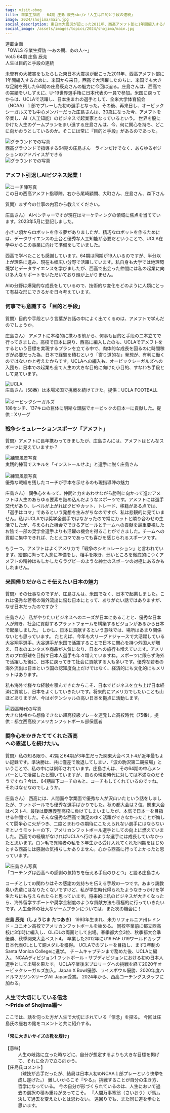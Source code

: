 ```yaml
---
tags: visit-obog
title: 卒業生探訪 - 64期 庄島 辰尭<br/>「人生は目的と手段の連続」
image: 2024/shojima/main.jpg
social_description: 東日本大震災が起こった2011年、西高アメフト部に1年間編入するために、米国から来日。西高で大活躍したのちに、米国でも大きな足跡を残した64期の庄島辰尭さんの魅力に迫る。世界を股にかけた人生のゲームプランをまい進する庄島さんは、今、何に関心を持ち、どこに向かおうとしているのか。そこには常に『目的と手段』があるのであった。
social_image: /assets/images/topics/2024/shojima/main.jpg
---
```

<div class="topic-heading">
<div class="topic-lead">
連載企画<br/>
「OWLS 卒業生探訪 ～あの期、あの人～」<br/>
Vol.5 64期 庄島 辰尭
</div>
<div class="topic-title">
人生は目的と手段の連続
</div>
</div>

未曽有の大被害をもたらした東日本大震災が起こった2011年、西高アメフト部に1年間編入するために、米国から来日。西高で大活躍したのちに、米国でも大きな足跡を残した64期の庄島辰尭さんの魅力に今回は迫る。庄島さんは、西高での実績をいしずえに、U-19世界選手権に日本代表の一員で参加。米国に戻ってからは、UCLAで活躍し、日本生まれの選手として、全米大学体育協会（NCAA）１部でプレーした初の選手となった。その後、再来日し、オービックシーガルズでも中心メンバーだった庄島さんは、30歳になった今、アメフトを卒業し、AI（人工知能）のビジネスで起業家となっているという。
世界を股にかけた人生のゲームプランをまい進する庄島さんは、今、何に関心を持ち、どこに向かおうとしているのか。そこには常に『目的と手段』があるのであった。


<div class="image-box left">
<img src="/assets/images/topics/2024/shojima/ground1.jpg" alt="グラウンドでの写真"><br/>
西高グラウンドで指導する64期の庄島さん　ラインだけでなく、あらゆるポジションのアドバイスができる<br/>
</div>
<div class="image-box right">
<img src="/assets/images/topics/2024/shojima/ground2.jpg" alt="グラウンドでの写真"><br/>
</div>


### アメフト引退しAIビジネス起業！

<div class="image-box right">
<img src="/assets/images/topics/2024/shojima/coaches.jpg" alt="コーチ陣写真"><br/>
この日の西高アメフト指導陣。右から尾崎顧問、大町さん、庄島さん、森下さん
</div>

質問）まず今の仕事の内容から教えてください。

庄島さん）
AIベンチャーですが現在はマーケティングの領域に焦点を当てています。2023年5月に登記しました。

小さい頃からロボットを作る夢がありましたが、精巧なロボットを作るためには、データサイエンスの土台と優秀な人工知能が必要だということで、UCLA在学中からこの事業に向けて準備をしていました。

西高で学べたことも感謝しています。64期は同期が19人いるのですが、半分以上が理系に進み、現在も幅広い分野で活躍しています。私自身も大学では地理環境学とデータサイエンスを学びましたが、西高で出会った仲間には私の起業に向け多大なサポートをいただいており頭が上がりません。

AIの分野は爆発的な成長をしているので、技術的な変化をどのように人類にとって有益な形にできるかを日々考えています。


### 何事でも意識する「目的と手段」

質問）目的や手段という言葉がお話の中によく出てくるのは、アメフトで学んだのでしょうか。

庄島さん）
アメフトに本格的に携わる前から、何事も目的と手段の二本立てで行ってきました。高校で日本に戻り、西高に編入したのも、UCLAでアメフトをするという目標を実現するプランを立てる中で、肉体的な成長を図るのに時間稼ぎが必要だった為、日本で経験を積むという「寄り道的な」発想が、有利に働くのではないかと考えたからです。UCLAへの編入も、オービックシーガルズへの入団も、日本での起業も全て人生の大きな目的に向けた小目的、すなわち手段として見ています。

<div class="image-box center">
<img src="/assets/images/topics/2024/shojima/ucla.jpg" alt="UCLA"><br/>
庄島さん（58番）は本場米国で挑戦を続けてきた。提供：UCLA FOOTBALL<br>
<br>
<img src="/assets/images/topics/2024/shojima/obic.jpg" alt="オービックシーガルズ"><br/>
188センチ、137キロの巨体に明晰な頭脳でオービックの日本一に貢献した。提供：Xリーグ
</div>


### 戦争シミュレーションスポーツ「アメフト」

質問）アメフトに長年携わってきましたが、庄島さんには、アメフトはどんなスポーツに見えていますか？

<div class="image-box right">
<img src="/assets/images/topics/2024/shojima/field-practice.jpg" alt="練習風景写真"><br/>
実践的練習でスキルを「インストールせよ」と選手に説く庄島さん<br/>
<br/>
<img src="/assets/images/topics/2024/shojima/field2.jpg" alt="練習風景写真"><br/>
優秀な戦績を残したコーチが手本を示せるのも現指導陣の魅力
</div>

庄島さん）
闘争心をもって、仲間と力をあわせながら勝利に向かって進むアメフトは人生のあらゆる要素を詰め込んだようなスポーツです。アメフトには選手交代があり、レベルが上がればクビやカット、トレード、移籍がある点では、「選手はコマ」であるという発想を生みがちなのですが、私は悲観的に見ていません。私はUCLAでは奨学金選手ではなかったので常にカットと隣り合わせの生活でしたが、与えられた機会でできるアピールとチームへの貢献を最重要視したお陰で一部の奨学金選手よりも活躍の機会を得ることができました。チームへの貢献に集中できれば、たとえコマであっても喜びを感じられるスポーツです。

もう一つ。アメフトはよくアメリカで「戦争のシミュレーション」と言われています。細部に拘って入念に準備をし、相手を欺き、弱いところを徹底的につくアメフトの精神はもしかしたらラグビーのような紳士のスポーツの対極にあるかもしれません。


### 米国帰りだからこそ伝えたい日本の魅力

質問）その仕事なのですが、庄島さんは、米国でなく、日本で起業しました。これは優秀な若者の海外流出に悩む日本にとって、ありがたい話ではありますが、なぜ日本だったのですか？


庄島さん）
私がやりたいビジネスへのニーズが日本にあることと、優秀な日本人が輝き、社会に貢献するプラットフォームを構築するビジョンがあるから日本で起業しました。
しかし、日本に貢献するという意味では、場所はあまり関係ないとも思っています。
たとえば、今年も大リーグドジャースで大活躍している大谷翔平選手。大谷選手が米国で活躍することで日本に関心を持つ外国人が増え、日本のエンタメや商品が人気になり、日本への旅行も増えています。アメリカのプロ野球を目指す日本人選手も年々増えていますね。スポーツに限らず海外で活躍した後に、日本に戻ってきて社会に貢献する人も多いです。優秀な若者の海外流出は日本という国の認知度向上だけではなく、経済的にも文化的にもメリットはあります。

私も海外で様々な経験を積んできたからこそ、日本でビジネスを立ち上げ日本経済に貢献し、日本をよくしていきたいです。将来的にアメリカでしたいことも山ほどありますが、今はポテンシャルの高い日本を拠点に活動します。

<div class="image-box center">
<img src="/assets/images/topics/2024/shojima/nishi.jpg" alt="西高時代の写真"><br/>
大きな体格から想像できない超高校級プレーを連発した高校時代（75番）。提供：都立西高校アメリカンフットボール部保護者
</div>


### 闘争心をかきたててくれた西高<br/>への恩返しを続けたい。

質問）私の知る限り、42期と64期が3年生だった関東大会ベスト4が近年最もよい記録です。準決勝は、共に僅差で敗退してしまい、「涙の駒沢第二競技場」ということで、私の中には刻印されています。庄島さんは、その64期の中心メンバーとして活躍したと聞いていますが、自らの現役時代に対しては不満なのだそうですね？今は、64期森下コーチのもと、コーチもしてくれているのですね。それはなぜなのでしょうか。

庄島さん）
西高には、人間面や学業面で優秀な人が沢山いたという話をしましたが、フットボールでも優秀な選手ばかりでした。秋の都大会は２位、関東大会はベスト4、最後は慶應義塾高校に負けてしまいましたが、本気で日本一を目指せる仲間でした。そんな優秀な西高で満足のゆく活躍ができなかったことが悔しくて闘争心に火がつき、二度とまわりの期待にこたえられない選手にはならないぞというモットーの下、アメリカンフットボール選手としての向上に燃えていました。西高での経験がなければUCLAへ行けるような選手には成長していなかったと思います。ロン毛で異端者の私を３年生から受け入れてくれた同期をはじめとする西高には感謝の気持ちしかありません。心から西高に行ってよかったと思っています。

<div class="image-box right">
<img src="/assets/images/topics/2024/shojima/last.jpg" alt="庄島さん写真"><br/>
「コーチングは西高への感謝の気持ちを伝える手段のひとつ」と語る庄島さん
</div>

コーチとしての関わりはその感謝の気持ちを伝える手段の一つです。あまり説教臭い先輩にはなりたくないですけど、私が学生時代得られたようなきっかけを学生たちにも与えられたらと思っています。将来的に私のビジネスが大きくなったら、海外留学サポートや奨学金制度のような貢献方法も積極的に行っていきたいです。人生全体の壮大なゲームプランについては、また次の機会に！


<div class="image-box left">
<strong>庄島 辰尭（しょうじま たつあき）</strong>
1993年生まれ、米カリフォルニア州レドンド・ユニオン高校でアメリカンフットボールを始める。
同校卒業前に都立西高校に3年時に編入し、OL/DLの両面として出場。春季都大会3位、秋季都大会準優勝、秋季関東大会ベスト4。
卒業した2012年にU19IFAF U19ワールドカップ日本代表OLとして銅メダルを獲得。
UCLAでのプレーを目指し、まず2年制のSanta Monica Collegeに進学。
チームキャプテンまで務めた後、UCLAに編入。
NCAAディビジョン1 フットボール・サブディビジョンにおける初の日本人選手として出場を果たす。
UCLA卒業後米プロリーグへの挑戦を経て2020年オービックシーガルズ加入。Japan X Bowl優勝、ライスボウル優勝、2020年度ハドルマガジンXリーグAll Japan受賞。
2024年から、西高コーチングスタッフに加わる。
</div>


<div class='column'>
<h3>人生で大切にしている信念<br/>～Pride of Shojima編～</h3>

<p>ここでは、話を伺った方が人生で大切にされている「信念」を探る。
今回は庄島氏の座右の銘をコメントと共に紹介する。</p>

<h4>「常に大きいサイズの靴を履け」</h4>

<dl>
<dt>【意味】</dt>
<dd>人生の岐路に立った時などに、自分が想定するよりも大きな目標を掲げて、それに全力で立ち向かう。</dd>
<dt>【庄島氏コメント】</dt>
<dd>（球技が苦手だったが、結局は日本人初のNCAA１部プレーという快挙を成し遂げた。）
難しいからこそ『やる』。挑戦することが自分の生き方、哲学になっている。
今の自分が形づくられているのは、人生において過去の選択の積み重ねがあってこそ。
『人間万事塞翁（さいおう）が馬』。決して過去を変えたいとは思わない。
遠回りでも、また同じ道を歩むと思います。
</dd>
</dl>
</div>